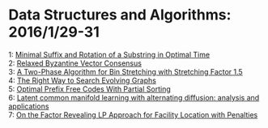 # Data Structures and Algorithms: 2016/1/29-31  
1: [Minimal Suffix and Rotation of a Substring in Optimal Time](https://doi.org/10.48550/arXiv.1601.08051)  
2: [Relaxed Byzantine Vector Consensus](https://doi.org/10.48550/arXiv.1601.08067)  
3: [A Two-Phase Algorithm for Bin Stretching with Stretching Factor 1.5](https://doi.org/10.48550/arXiv.1601.08111)  
4: [The Right Way to Search Evolving Graphs](https://doi.org/10.48550/arXiv.1601.08189)  
5: [Optimal Prefix Free Codes With Partial Sorting](https://doi.org/10.48550/arXiv.1602.00023)  
6: [Latent common manifold learning with alternating diffusion: analysis and  applications](https://doi.org/10.48550/arXiv.1602.00078)  
7: [On the Factor Revealing LP Approach for Facility Location with Penalties](https://doi.org/10.48550/arXiv.1602.00192)  